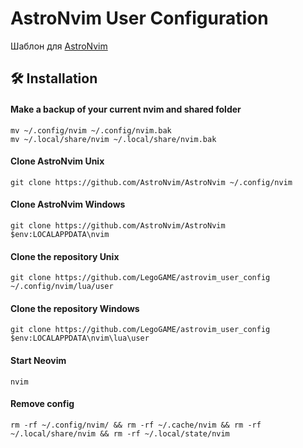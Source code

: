 # AstroNvim User Configuration

Шаблон для [AstroNvim](https://github.com/AstroNvim/AstroNvim)

## 🛠️ Installation

#### Make a backup of your current nvim and shared folder

```shell
mv ~/.config/nvim ~/.config/nvim.bak
mv ~/.local/share/nvim ~/.local/share/nvim.bak
```

#### Clone AstroNvim Unix

```shell
git clone https://github.com/AstroNvim/AstroNvim ~/.config/nvim
```

#### Clone AstroNvim Windows

```shell
git clone https://github.com/AstroNvim/AstroNvim $env:LOCALAPPDATA\nvim
```

#### Clone the repository Unix

```shell
git clone https://github.com/LegoGAME/astrovim_user_config ~/.config/nvim/lua/user
```

#### Clone the repository Windows

```shell
git clone https://github.com/LegoGAME/astrovim_user_config $env:LOCALAPPDATA\nvim\lua\user
```

#### Start Neovim

```shell
nvim
```

#### Remove config
```shelll
rm -rf ~/.config/nvim/ && rm -rf ~/.cache/nvim && rm -rf ~/.local/share/nvim && rm -rf ~/.local/state/nvim
```
